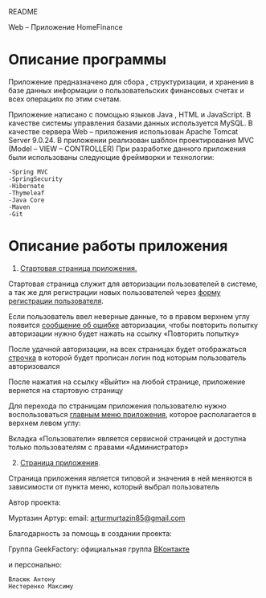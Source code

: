 README

Web – Приложение HomeFinance

Описание программы
===============================================================================================
Приложение предназначено для сбора , структуризации, и хранения в базе данных информации о пользовательских 
финансовых счетах и всех операциях по этим счетам.

Приложение написано с помощью языков Java , HTML и JavaScript.  В качестве системы управления базами данных 
используется  MySQL. В качестве сервера Web – приложения использован Apache Tomcat Server  9.0.24. 
В приложении реализован шаблон  проектирования MVC (Model – VIEW – CONTROLLER)
При разработке данного приложения были использованы следующие фреймворки и технологии:
```
-Spring MVC
-SpringSecurity
-Hibernate
-Thymeleaf
-Java Core
-Maven
-Git
```
Описание работы приложения
===============================================================================================

1)	[Стартовая страница приложения.](https://bitbucket.org/Murtazin__Artur/homefinance/src/master/README/Screenshots/readme%201.png)

 
Стартовая страница служит для авторизации пользователей в системе, а так же для регистрации новых 
пользователей через [форму регистрации пользователя](https://bitbucket.org/Murtazin__Artur/homefinance/src/master/README/Screenshots/readme_1.1.png).

Если пользователь ввел неверные данные, то в правом верхнем углу появится [сообщение об ошибке](https://bitbucket.org/Murtazin__Artur/homefinance/src/master/README/Screenshots/readme_1.2.png) 
авторизации, чтобы повторить попытку авторизации нужно будет нажать на ссылку «Повторить попытку»
 
После  удачной авторизации, на всех страницах будет отображаться [строчка](https://bitbucket.org/Murtazin__Artur/homefinance/src/master/README/Screenshots/readme_1.3.png) в которой будет прописан 
логин под которым пользователь авторизовался
 
После нажатия на ссылку «Выйти» на любой странице, приложение вернется на стартовую страницу

Для перехода по страницам приложения пользователю нужно воспользоваться [главным меню приложения](https://bitbucket.org/Murtazin__Artur/homefinance/src/master/README/Screenshots/readme_1.4.png), 
которое располагается в верхнем левом углу:
 
Вкладка «Пользователи» является сервисной страницей и доступна только пользователям с правами «Администратор»

2)	[Страница приложения](https://bitbucket.org/Murtazin__Artur/homefinance/src/master/README/Screenshots/readme_2.png).
 
Страница приложения является типовой и значения в ней меняются в зависимости от пункта меню, который выбрал пользователь



Автор проекта:

Муртазин Артур: 
email: <arturmurtazin85@gmail.com>

Благодарность за помощь в создании проекта:

Группа GeekFactory: 
официальная группа [ВКонтакте](https://vk.com/geek_facktory)

и персонально:
~~~
Власюк Антону
Нестеренко Максиму
~~~